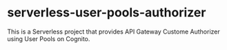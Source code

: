 # serverless-user-pools-authorizer
This is a Serverless project that provides API Gateway Custome Authorizer using User Pools on Cognito.



